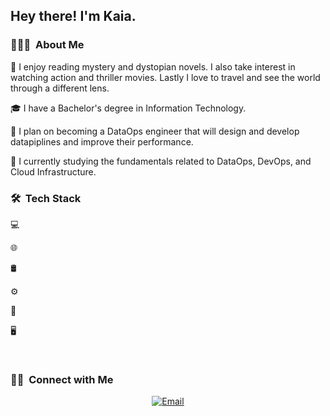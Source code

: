 <h2> Hey there! I'm Kaia.</h2>

<h3> 👨🏻‍💻  About Me </h3>

🤔 I enjoy reading mystery and dystopian novels. I also take interest in watching action and thriller movies. Lastly I love to travel and see the world through a different lens.

🎓 I have a Bachelor's degree in Information Technology.

💼 I plan on becoming a DataOps engineer that will design and develop datapiplines and improve their performance.

🌱 I currently studying the fundamentals related to DataOps, DevOps, and Cloud Infrastructure.


<h3> 🛠  Tech Stack</h3>

💻

🌐

🛢

⚙️

🔧

🖥

<br/>

<h3> 🤝🏻  Connect with Me </h3>

<p align="center">
<a href="https://www.kuralabs.org/"&gt;&lt;img alt="Website" src="https://img.shields.io/badge/Website-www.kuralabs.org-orange?style=flat-square&logo=google-chrome"></a>
<a href="https://www.linkedin.com/in/ksmithmcdonald/"&gt;&lt;img alt="LinkedIn" src="https://img.shields.io/badge/LinkedIn-Kaia%20SmithMcDonald-orange?style=flat-square&logo=linkedin"></a>
<a href="kaiasmcdonald524@gmail.com"><img alt="Email" src="https://img.shields.io/badge/Email-kaiasmcdonald524@gmail.com-orange?style=flat-square&logo=gmail"></a>
</p>
